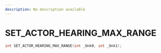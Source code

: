 ```yaml
---
description: No description available 
---
```


# SET_ACTOR_HEARING_MAX_RANGE

```cpp
int SET_ACTOR_HEARING_MAX_RANGE(int _Unk0, int _Unk1);
```